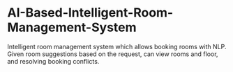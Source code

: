 # AI-Based-Intelligent-Room-Management-System
Intelligent room management system which allows booking rooms with NLP. Given room suggestions based on the request, can view rooms and floor, and resolving booking conflicts.
